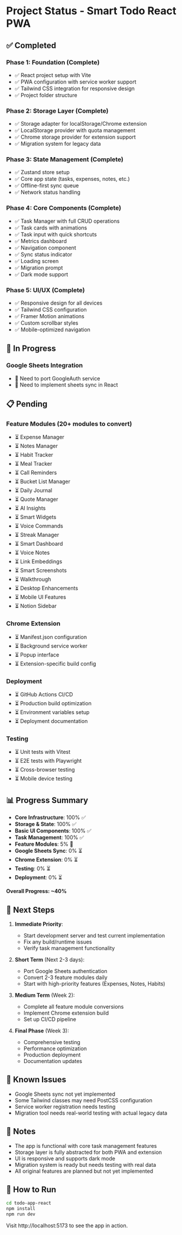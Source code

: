 # Project Status - Smart Todo React PWA

## ✅ Completed

### Phase 1: Foundation (Complete)
- ✅ React project setup with Vite
- ✅ PWA configuration with service worker support
- ✅ Tailwind CSS integration for responsive design
- ✅ Project folder structure

### Phase 2: Storage Layer (Complete)
- ✅ Storage adapter for localStorage/Chrome extension
- ✅ LocalStorage provider with quota management
- ✅ Chrome storage provider for extension support
- ✅ Migration system for legacy data

### Phase 3: State Management (Complete)
- ✅ Zustand store setup
- ✅ Core app state (tasks, expenses, notes, etc.)
- ✅ Offline-first sync queue
- ✅ Network status handling

### Phase 4: Core Components (Complete)
- ✅ Task Manager with full CRUD operations
- ✅ Task cards with animations
- ✅ Task input with quick shortcuts
- ✅ Metrics dashboard
- ✅ Navigation component
- ✅ Sync status indicator
- ✅ Loading screen
- ✅ Migration prompt
- ✅ Dark mode support

### Phase 5: UI/UX (Complete)
- ✅ Responsive design for all devices
- ✅ Tailwind CSS configuration
- ✅ Framer Motion animations
- ✅ Custom scrollbar styles
- ✅ Mobile-optimized navigation

## 🚧 In Progress

### Google Sheets Integration
- 🔄 Need to port GoogleAuth service
- 🔄 Need to implement sheets sync in React

## 📋 Pending

### Feature Modules (20+ modules to convert)
- ⏳ Expense Manager
- ⏳ Notes Manager
- ⏳ Habit Tracker
- ⏳ Meal Tracker
- ⏳ Call Reminders
- ⏳ Bucket List Manager
- ⏳ Daily Journal
- ⏳ Quote Manager
- ⏳ AI Insights
- ⏳ Smart Widgets
- ⏳ Voice Commands
- ⏳ Streak Manager
- ⏳ Smart Dashboard
- ⏳ Voice Notes
- ⏳ Link Embeddings
- ⏳ Smart Screenshots
- ⏳ Walkthrough
- ⏳ Desktop Enhancements
- ⏳ Mobile UI Features
- ⏳ Notion Sidebar

### Chrome Extension
- ⏳ Manifest.json configuration
- ⏳ Background service worker
- ⏳ Popup interface
- ⏳ Extension-specific build config

### Deployment
- ⏳ GitHub Actions CI/CD
- ⏳ Production build optimization
- ⏳ Environment variables setup
- ⏳ Deployment documentation

### Testing
- ⏳ Unit tests with Vitest
- ⏳ E2E tests with Playwright
- ⏳ Cross-browser testing
- ⏳ Mobile device testing

## 📊 Progress Summary

- **Core Infrastructure**: 100% ✅
- **Storage & State**: 100% ✅
- **Basic UI Components**: 100% ✅
- **Task Management**: 100% ✅
- **Feature Modules**: 5% 🚧
- **Google Sheets Sync**: 0% ⏳
- **Chrome Extension**: 0% ⏳
- **Testing**: 0% ⏳
- **Deployment**: 0% ⏳

**Overall Progress: ~40%**

## 🎯 Next Steps

1. **Immediate Priority**:
   - Start development server and test current implementation
   - Fix any build/runtime issues
   - Verify task management functionality

2. **Short Term** (Next 2-3 days):
   - Port Google Sheets authentication
   - Convert 2-3 feature modules daily
   - Start with high-priority features (Expenses, Notes, Habits)

3. **Medium Term** (Week 2):
   - Complete all feature module conversions
   - Implement Chrome extension build
   - Set up CI/CD pipeline

4. **Final Phase** (Week 3):
   - Comprehensive testing
   - Performance optimization
   - Production deployment
   - Documentation updates

## 🐛 Known Issues

- Google Sheets sync not yet implemented
- Some Tailwind classes may need PostCSS configuration
- Service worker registration needs testing
- Migration tool needs real-world testing with actual legacy data

## 📝 Notes

- The app is functional with core task management features
- Storage layer is fully abstracted for both PWA and extension
- UI is responsive and supports dark mode
- Migration system is ready but needs testing with real data
- All original features are planned but not yet implemented

## 🚀 How to Run

```bash
cd todo-app-react
npm install
npm run dev
```

Visit http://localhost:5173 to see the app in action.